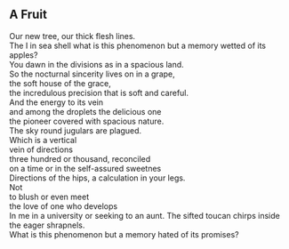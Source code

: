 A Fruit
-------
Our new tree, our thick flesh lines.  
The I in sea shell what is this phenomenon but a memory wetted of its apples?  
You dawn in the divisions as in a spacious land.  
So the nocturnal sincerity lives on in a grape,  
the soft house of the grace,  
the incredulous precision that is soft and careful.  
And the energy to its vein  
and among the droplets the delicious one  
the pioneer covered with spacious nature.  
The sky round jugulars are plagued.  
Which is a vertical  
vein of directions  
three hundred or thousand, reconciled  
on a time or in the self-assured sweetnes  
Directions of the hips, a calculation in your legs.  
Not  
to blush or even meet  
the love of one who develops  
In me in a university or seeking to an aunt. The sifted toucan chirps inside the eager shrapnels.  
What is this phenomenon but a memory hated of its promises?  
